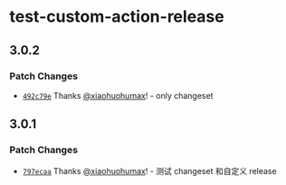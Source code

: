 # test-custom-action-release

## 3.0.2

### Patch Changes

- [`492c79e`](https://github.com/xiaohuohumax/test/commit/492c79eccc1b15b180d551d316d283181cd41446) Thanks [@xiaohuohumax](https://github.com/xiaohuohumax)! - only changeset

## 3.0.1

### Patch Changes

- [`797ecaa`](https://github.com/xiaohuohumax/test/commit/797ecaae438698bf96bbe2235034478be19ddae2) Thanks [@xiaohuohumax](https://github.com/xiaohuohumax)! - 测试 changeset 和自定义 release
